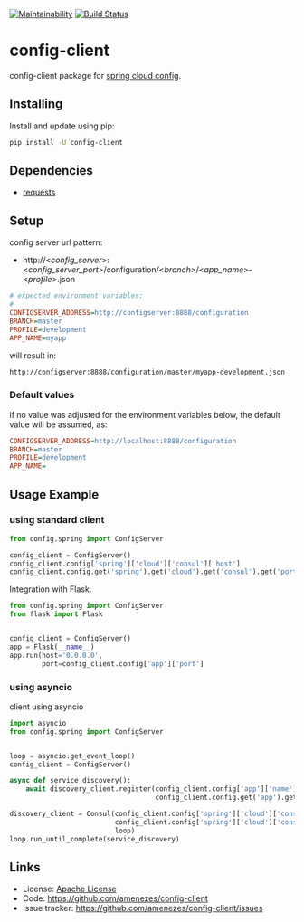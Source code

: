 [![Maintainability](https://api.codeclimate.com/v1/badges/7b8b70e0c20c6809df54/maintainability)](https://codeclimate.com/github/amenezes/config-client/maintainability)
[![Build Status](https://travis-ci.org/amenezes/config-client.svg?branch=master)](https://travis-ci.org/amenezes/config-client)

# config-client

config-client package for [spring cloud config](https://spring.io/projects/spring-cloud-config).

## Installing

Install and update using pip:

````bash
pip install -U config-client
````

## Dependencies

- [requests](https://pypi.org/project/requests/)

## Setup

config server url pattern:
- http://<*config_server*>:<*config_server_port*>/configuration/<*branch*>/<*app_name*>-<*profile*>.json

````ini
# expected environment variables:
#
CONFIGSERVER_ADDRESS=http://configserver:8888/configuration
BRANCH=master
PROFILE=development
APP_NAME=myapp
````

will result in:

````txt
http://configserver:8888/configuration/master/myapp-development.json
````

### Default values

if no value was adjusted for the environment variables below, the default value will be assumed, as:

````ini
CONFIGSERVER_ADDRESS=http://localhost:8888/configuration
BRANCH=master
PROFILE=development
APP_NAME=
````


## Usage Example

### using standard client

````python
from config.spring import ConfigServer

config_client = ConfigServer()
config_client.config['spring']['cloud']['consul']['host']
config_client.config.get('spring').get('cloud').get('consul').get('port')
````

Integration with Flask.

````python
from config.spring import ConfigServer
from flask import Flask


config_client = ConfigServer()
app = Flask(__name__)
app.run(host='0.0.0.0',
        port=config_client.config['app']['port']
````

### using asyncio

client using asyncio

````python
import asyncio
from config.spring import ConfigServer


loop = asyncio.get_event_loop()
config_client = ConfigServer()

async def service_discovery():
    await discovery_client.register(config_client.config['app']['name'],
                                    config_client.config.get('app').get('port'))

discovery_client = Consul(config_client.config['spring']['cloud']['consul']['host'],
                          config_client.config['spring']['cloud']['consul']['port'],
                          loop)
loop.run_until_complete(service_discovery)
````

## Links

- License: [Apache License](https://choosealicense.com/licenses/apache-2.0/)
- Code: https://github.com/amenezes/config-client
- Issue tracker: https://github.com/amenezes/config-client/issues
